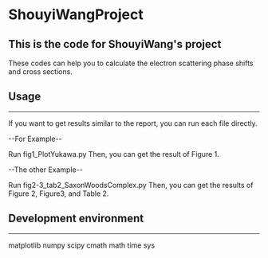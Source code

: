 # ShouyiWangProject
This is the code for ShouyiWang's project
-----------------------------------------

These codes can help you to calculate the electron scattering phase shifts and cross sections.

## Usage
---------------------

If you want to get results similar to the report, you can run each file directly.

--For Example--

Run fig1_PlotYukawa.py
Then, you can get the result of Figure 1.

--The other Example--

Run fig2-3_tab2_SaxonWoodsComplex.py
Then, you can get the results of Figure 2, Figure3, and Table 2.

## Development environment
--------------------------

matplotlib
numpy
scipy
cmath
math
time
sys

